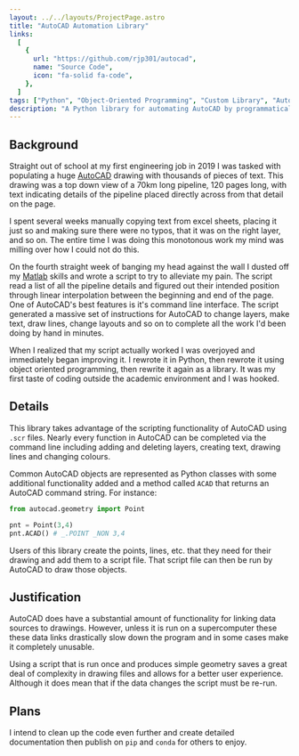 ```yaml
---
layout: ../../layouts/ProjectPage.astro
title: "AutoCAD Automation Library"
links:
  [
    {
      url: "https://github.com/rjp301/autocad",
      name: "Source Code",
      icon: "fa-solid fa-code",
    },
  ]
tags: ["Python", "Object-Oriented Programming", "Custom Library", "Automation"]
description: "A Python library for automating AutoCAD by programmatically generating script files"
---
```


## Background

Straight out of school at my first engineering job in 2019 I was tasked with populating a huge [AutoCAD](https://www.autodesk.ca/en/products/autocad/overview?term=1-YEAR&tab=subscription) drawing with thousands of pieces of text. This drawing was a top down view of a 70km long pipeline, 120 pages long, with text indicating details of the pipeline placed directly across from that detail on the page.

I spent several weeks manually copying text from excel sheets, placing it just so and making sure there were no typos, that it was on the right layer, and so on. The entire time I was doing this monotonous work my mind was milling over how I could not do this.

On the fourth straight week of banging my head against the wall I dusted off my [Matlab](https://www.mathworks.com/products/matlab.html) skills and wrote a script to try to alleviate my pain. The script read a list of all the pipeline details and figured out their intended position through linear interpolation between the beginning and end of the page. One of AutoCAD's best features is it's command line interface. The script generated a massive set of instructions for AutoCAD to change layers, make text, draw lines, change layouts and so on to complete all the work I'd been doing by hand in minutes.

When I realized that my script actually worked I was overjoyed and immediately began improving it. I rewrote it in Python, then rewrote it using object oriented programming, then rewrite it again as a library. It was my first taste of coding outside the academic environment and I was hooked.

## Details

This library takes advantage of the scripting functionality of AutoCAD using `.scr` files. Nearly every function in AutoCAD can be completed via the command line including adding and deleting layers, creating text, drawing lines and changing colours.

Common AutoCAD objects are represented as Python classes with some additional functionality added and a method called `ACAD` that returns an AutoCAD command string. For instance:

```python
from autocad.geometry import Point

pnt = Point(3,4)
pnt.ACAD() # _.POINT _NON 3,4
```

Users of this library create the points, lines, etc. that they need for their drawing and add them to a script file. That script file can then be run by AutoCAD to draw those objects.

## Justification

AutoCAD does have a substantial amount of functionality for linking data sources to drawings. However, unless it is run on a supercomputer these these data links drastically slow down the program and in some cases make it completely unusable.

Using a script that is run once and produces simple geometry saves a great deal of complexity in drawing files and allows for a better user experience. Although it does mean that if the data changes the script must be re-run.

## Plans

I intend to clean up the code even further and create detailed documentation then publish on `pip` and `conda` for others to enjoy.
